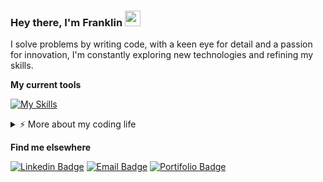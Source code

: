 ### Hey there, I'm Franklin <a href="https://github.com/franklinrms"><img src="https://media.giphy.com/media/hvRJCLFzcasrR4ia7z/giphy.gif" width="25px" height="25px"></a>

I solve problems by writing code, with a keen eye for detail and a passion for innovation, I'm constantly exploring new technologies and refining my skills. 

**My current tools**

[![My Skills](https://skillicons.dev/icons?i=ts,react,nextjs,tailwind,graphql,jest,bun,nodejs,express,elysia,prisma,git,docker,aws,cloudflare,mongodb,postgres,redis,figma&theme=dark&perline=20)](https://github.com/franklinrms)



<details>
   <summary>⚡️ More about my coding life</summary>
   <br>
   
   <!--START_SECTION:waka-->
![Lines of code](https://img.shields.io/badge/From%20Hello%20World%20I%27ve%20Written-1.0%20million%20lines%20of%20code-blue)

**🐱 My GitHub Data** 

> 📦 69.0 kB Used in GitHub's Storage 
 > 
> 💼 Opted to Hire
 > 
> 📜 10 Public Repositories 
 > 
> 🔑 22 Private Repositories 
 > 
📊 **This Week I Spent My Time On** 

```text
💬 Programming Languages: 
No Activity Tracked This Week

🔥 Editors: 
No Activity Tracked This Week

💻 Operating System: 
No Activity Tracked This Week
```

**I Mostly Code in TypeScript** 

```text
TypeScript               13 repos            ████████████░░░░░░░░░░░░░   48.15 % 
JavaScript               12 repos            ███████████░░░░░░░░░░░░░░   44.44 % 
HTML                     2 repos             ██░░░░░░░░░░░░░░░░░░░░░░░   07.41 % 
```




 Last Updated on 18/04/2024 12:29:42 UTC
<!--END_SECTION:waka-->
</details> 



**Find me elsewhere**

[![Linkedin Badge](https://img.shields.io/badge/Franklin_Ramos-%230077B5.svg?&logo=linkedin&logoColor=white&link=https://www.linkedin.com/in/franklinrms/)](https://www.linkedin.com/in/franklinrms/)
[![Email Badge](https://img.shields.io/badge/franklinramos@outlook.com-0173B7?&style=flat&logo=microsoft-outlook&logoColor=white&link=mailto:franklinramos@outlook.com)](mailto:franklinramos@outlook.com)
[![Portifolio Badge](https://img.shields.io/website?label=codebyfranklin&up_color=blue&up_message=up&url=https://codebyfranklin.vercel.app/)](https://codebyfranklin.vercel.app/)



<!-- 
   [![My Skills](https://skillicons.dev/icons?i=js,ts,html,css,react,redux,jest,nodejs,py,git,aws,docker,mysql,mongodb&theme=dark)](https://github.com/franklinrms)
-->





